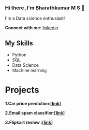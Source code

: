 ### Hi there ,I'm Bharathkumar M S 👋
I'm a Data science enthusiast!

**Connect with me:** [linkedin](https://www.linkedin.com/in/bharathkumar-m-s-1736221b0/)

## My Skills
- Python
- SQL
- Data Science
- Machine learning

# Projects
**1.Car price prediction**:**[[link]](https://car-price-prediction-msb.herokuapp.com/)**

**2.Email spam classifier**:**[[link]](https://email-spam-classifier-5.herokuapp.com/)**

**3.Flipkart review **:**[[link]](https://email-spam-classifier-5.herokuapp.com/)**





<!---
Bharathkumar-ms/Bharathkumar-ms is a ✨ special ✨ repository because its `README.md` (this file) appears on your GitHub profile.
You can click the Preview link to take a look at your changes.
--->
